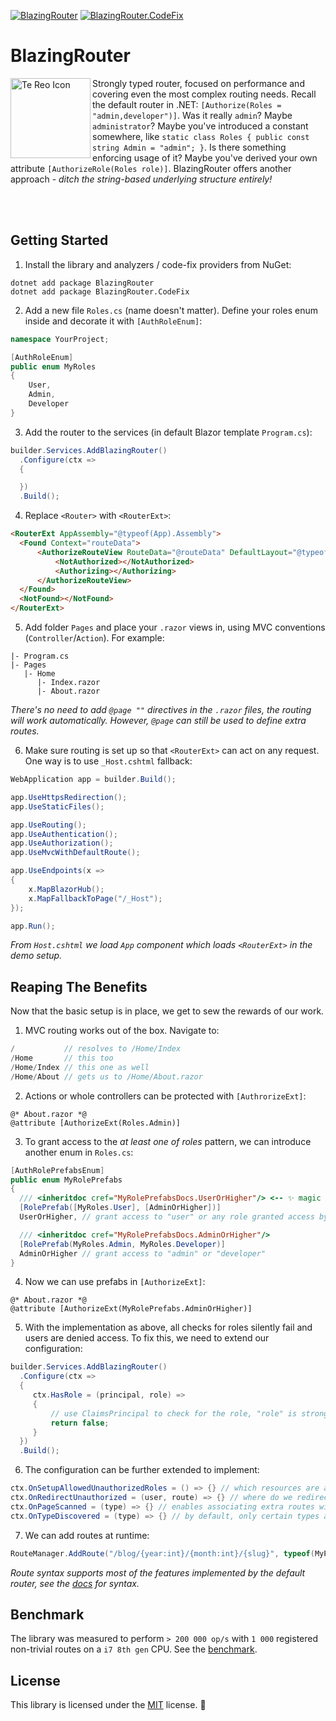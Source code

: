 [![BlazingRouter](https://badgen.net/nuget/v/BlazingRouter?v=302&icon=nuget&label=BlazingRouter)](https://www.nuget.org/packages/BlazingRouter)
[![BlazingRouter.CodeFix](https://badgen.net/nuget/v/BlazingRouter.CodeFix?v=302&icon=nuget&label=BlazingRouter.CodeFix)](https://www.nuget.org/packages/BlazingRouter.CodeFix)

# BlazingRouter

<img align="left" width="128" height="128" alt="Te Reo Icon" src="https://github.com/user-attachments/assets/2e8033f1-ad2c-4756-8224-078bd39b0afb" />
Strongly typed router, focused on performance and covering even the most complex routing needs. Recall the default router in .NET: <code>[Authorize(Roles = "admin,developer")]</code>. Was it really <code>admin</code>? Maybe <code>administrator</code>? Maybe you've introduced a constant somewhere, like <code>static class Roles { public const string Admin = "admin"; }</code>. Is there something enforcing usage of it? Maybe you've derived your own attribute <code>[AuthorizeRole(Roles role)]</code>. BlazingRouter offers another approach - <em>ditch the string-based underlying structure entirely!</em>

<br/><br/>

## Getting Started

1. Install the library and analyzers / code-fix providers from NuGet:

```
dotnet add package BlazingRouter
dotnet add package BlazingRouter.CodeFix
```

2. Add a new file `Roles.cs` (name doesn't matter). Define your roles enum inside and decorate it with `[AuthRoleEnum]`:

```cs
namespace YourProject;

[AuthRoleEnum] 
public enum MyRoles
{
    User,
    Admin,
    Developer
}
```

3. Add the router to the services (in default Blazor template `Program.cs`):

```cs
builder.Services.AddBlazingRouter()
  .Configure(ctx =>
  {

  })
  .Build();
```

4. Replace `<Router>` with `<RouterExt>`:
```html
<RouterExt AppAssembly="@typeof(App).Assembly">
  <Found Context="routeData">
      <AuthorizeRouteView RouteData="@routeData" DefaultLayout="@typeof(MainLayout)">
          <NotAuthorized></NotAuthorized>
          <Authorizing></Authorizing>
      </AuthorizeRouteView>
  </Found>
  <NotFound></NotFound>
</RouterExt>
```

5. Add folder `Pages` and place your `.razor` views in, using MVC conventions (`Controller`/`Action`). For example:
```
|- Program.cs
|- Pages
   |- Home
      |- Index.razor
      |- About.razor
```

_There's no need to add `@page ""` directives in the `.razor` files, the routing will work automatically. However, `@page` can still be used to define extra routes._

6. Make sure routing is set up so that `<RouterExt>` can act on any request. One way is to use `_Host.cshtml` fallback:
```cs
WebApplication app = builder.Build();

app.UseHttpsRedirection();
app.UseStaticFiles();

app.UseRouting();
app.UseAuthentication();
app.UseAuthorization();
app.UseMvcWithDefaultRoute();

app.UseEndpoints(x =>
{
    x.MapBlazorHub();
    x.MapFallbackToPage("/_Host");
});

app.Run();
```

_From `Host.cshtml` we load `App` component which loads `<RouterExt>` in the demo setup._

## Reaping The Benefits

Now that the basic setup is in place, we get to sew the rewards of our work.

1. MVC routing works out of the box. Navigate to:
```cs
/           // resolves to /Home/Index
/Home       // this too
/Home/Index // this one as well
/Home/About // gets us to /Home/About.razor
```

2. Actions or whole controllers can be protected with `[AuthrorizeExt]`:
```razor
@* About.razor *@
@attribute [AuthorizeExt(Roles.Admin)]
```

3. To grant access to the _at least one of roles_ pattern, we can introduce another enum in `Roles.cs`:
```cs
[AuthRolePrefabsEnum]
public enum MyRolePrefabs
{
  /// <inheritdoc cref="MyRolePrefabsDocs.UserOrHigher"/> <-- ✨ magic documentation rendering roles to which the prefab is resolved!
  [RolePrefab([MyRoles.User], [AdminOrHigher])]
  UserOrHigher, // grant access to "user" or any role granted access by "AdminOrHigher" prefab

  /// <inheritdoc cref="MyRolePrefabsDocs.AdminOrHigher"/>
  [RolePrefab(MyRoles.Admin, MyRoles.Developer)]
  AdminOrHigher // grant access to "admin" or "developer"
}
```

4. Now we can use prefabs in `[AuthorizeExt]`:
```razor
@* About.razor *@
@attribute [AuthorizeExt(MyRolePrefabs.AdminOrHigher)]
```

5. With the implementation as above, all checks for roles silently fail and users are denied access. To fix this, we need to extend our configuration:
```cs
builder.Services.AddBlazingRouter()
  .Configure(ctx =>
  {
     ctx.HasRole = (principal, role) =>
     {
         // use ClaimsPrincipal to check for the role, "role" is strongly typed as "MyRoles"!
         return false;   
     }
  })
  .Build();
```

6. The configuration can be further extended to implement:
```cs
ctx.OnSetupAllowedUnauthorizedRoles = () => {} // which resources are available to unauthenticated users (by default none!)
ctx.OnRedirectUnauthorized = (user, route) => {} // where do we redirect the user if the resource requested is inaccessible
ctx.OnPageScanned = (type) => {} // enables associating extra routes with Pages, apart from the one picked by conventions. Great for route localization!
ctx.OnTypeDiscovered = (type) => {} // by default, only certain types are considered as Pages. Using this callback, extra types may be promoted to Pages
```

7. We can add routes at runtime:
```cs
RouteManager.AddRoute("/blog/{year:int}/{month:int}/{slug}", typeof(MyPage)); 
```

_Route syntax supports most of the features implemented by the default router, see the [docs](https://learn.microsoft.com/en-us/aspnet/core/fundamentals/routing) for syntax._

## Benchmark

The library was measured to perform `> 200 000 op/s` with `1 000` registered non-trivial routes on a `i7 8th gen` CPU. See the [benchmark](https://github.com/lofcz/BlazingRouter/tree/master/BlazingRouter/BlazingRouter.Benchmark).

## License

This library is licensed under the [MIT](https://github.com/lofcz/BlazingRouter/blob/master/LICENSE) license. 💜
